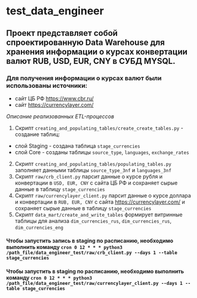 # test_data_engineer

## Проект представляет собой спроектированную Data Warehouse для хранения информации о курсах конвертации валют RUB, USD, EUR, CNY в СУБД MYSQL.
### Для получения информации о курсах валют были использованы источники: 
- сайт ЦБ РФ https://www.cbr.ru/
- сайт https://currencylayer.com/

*Описание реализованных ETL-процессов*

1. Скрипт `creating_and_populating_tables/create_create_tables.py` - создание таблиц:
- слой Staging - создана таблица `stage_currencies`
- слой Core - созданы таблицы `source_type`, `languages`, `exchange_rates`
2. Скрипт `creating_and_populating_tables/populating_tables.py` заполняет данными таблицы `source_type_3nf` и `languages_3nf`
3. Скрипт `raw/crb_client.py` парсит данные о курсе рубля и конвертации в `USD, EUR, CNY` с сайта ЦБ РФ и сохраняет сырые данные в таблицу `stage_currencies`
4. Скрипт `raw/currencylayer_client.py` парсит данные о курсе доллара и конвертации в `RUB, EUR, CNY` с сайта https://currencylayer.com/ и сохраняет сырые данные в таблицу `stage_currencies`
5. Скрипт `data_mart/create_and_write_tables` формирует витринные таблицы для анализа `dim_currencies_rus`, `dim_currencies_rus`, `dim_currencies_eng`

#### Чтобы запустить запись в staging по расписанию, необходимо выполнить команду `cron 0 12 * * * python3 /path_file/data_engineer_test/raw/crb_client.py --days 1 --table stage_currencies`
#### Чтобы запустить в staging по расписанию, необходимо выполнить команду `cron 0 12 * * * python3 /path_file/data_engineer_test/raw/currencylayer_client.py --days 1 --table stage_currencies`
